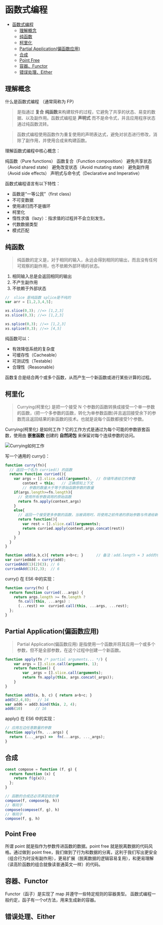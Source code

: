 # 函数式编程
<!-- TOC -->

- [函数式编程](#函数式编程)
  - [理解概念](#理解概念)
  - [纯函数](#纯函数)
  - [柯里化](#柯里化)
  - [Partial Application(偏函数应用)](#partial-application偏函数应用)
  - [合成](#合成)
  - [Point Free](#point-free)
  - [容器、Functor](#容器functor)
  - [错误处理、Either](#错误处理either)

<!-- /TOC -->
## 理解概念

什么是函数式编程 （通常简称为 FP）

> 是指通过 **复合** **纯函数**来构建软件的过程，它避免了共享的状态、易变的数据、以及副作用。函数式编程是 **声明式** 而不是命令式，并且应用程序状态通过纯函数流转。

> 函数式编程使用函数作为重复使用的声明表达式，避免对状态进行修改，消除了副作用，并使用合成来构建函数。

理解函数式编程中核心概念：

纯函数（Pure functions）
函数复合（Function composition）
避免共享状态（Avoid shared state）
避免改变状态（Avoid mutating state）
避免副作用（Avoid side effects）
声明式与命令式（Declarative and Imperative）

函数式编程语言有以下特性：

- 函数是“一等公民”（first class）
- 不可变数据
- 使用递归而不是循环
- 柯里化
- 惰性求值（lazy）：指求值的过程并不会立刻发生。
- 代数数据类型
- 模式匹配

## 纯函数

> 纯函数的定义是，对于相同的输入，永远会得到相同的输出，而且没有任何可观察的副作用，也不依赖外部环境的状态。

1. 相同输入总是会返回相同的输出
2. 不产生副作用
3. 不依赖于外部状态

``` js
//  slice 是纯函数 splice是不纯的
var arr = [1,2,3,4,5];

xs.slice(0,3); //=> [1,2,3]
xs.slice(0,3); //=> [1,2,3]

xs.splice(0,3); //=> [1,2,3]
xs.splice(0,3); //=> [4,5]
```

纯函数可以：

- 有效降低系统的复杂度
- 可缓存性（Cacheable）
- 可测试性（Testable）
- 合理性（Reasonable）

函数复合是结合两个或多个函数，从而产生一个新函数或进行某些计算的过程。

## 柯里化

> Currying(柯里化) 是把一个接受 N 个参数的函数转换成接受一个单一参数的函数，(把一个多参数的函数，转化为单参数函数)并且返回接受余下的参数而且返回结果的新函数的技术。也就是说每个函数都接受1个参数。

<!-- 事实上柯里化是一种“预加载”函数的方法，通过传递较少的参数，得到一个已经记住了这些参数的新函数，某种意义上讲，这是一种对参数的 **缓存** ，是一种非常高效的编写函数的方法： -->

Currying(柯里化) 是如何工作？它的工作方式是通过为每个可能的参数嵌套函数，使用由 **嵌套函数** 创建的 **自然闭包** 来保留对每个连续参数的访问。

![Currying如何工作](http://newimg88.b0.upaiyun.com/newimg88/2017/08/curry-function-closures.png)

写一个通用的 curry()：

```js
function curry(fn){
  // 返回一个名为 curried() 的函数
  return function curried(){
    var args = [].slice.call(arguments),  // 存储传递给它的参数
        context = this;   // 正确感知上下文
        // 参数的数量大于等于原始函数参数的数量
    if(args.length>=fn.length){
      // 使用所有参数调用的原始函数
      return fn.apply(context,args)
    }
    else{
      // 返回一个接受更多参数的函数，当被调用时，将使用之前传递的原始参数与传递给新返回的函数的参数结合在一起，再次调用我们的 curried 函数。
      return function(){
        var rest = [].slice.call(arguments);
        return curried.apply(context,args.concat(rest))
      }
    }
  }
}

function add(a,b,c){ return a+b+c; }      // 备注：add.length = 3 add的参数数量为3
var curriedAdd = curry(add);
curriedAdd(1)(2)(3); // 6
curriedAdd(1)(2,3);  // 6
```

curry() 在 ES6 中的实现：

```js
function curry(fn) {  
  return function curried(...args) {
    return args.length >= fn.length ?
      fn.call(this, ...args) :
      (...rest) =>  curried.call(this, ...args, ...rest);
  };
}
```

## Partial Application(偏函数应用)

> Partial Application(偏函数应用) 是指使用一个函数并将其应用一个或多个参数，但不是全部参数，在这个过程中创建一个新函数。

```js
function apply(fn /* partial arguments... */) {  
    var args = [].slice.call(arguments, 1);
    return function() {
        var _args = [].slice.call(arguments);
        return fn.apply(this, args.concat(_args));
    }
}

function add3(a, b, c) { return a+b+c; }
add3(2,4,8);   // 14
var add6 = add3.bind(this, 2, 4);
add6(10)      // 16
```

apply() 在 ES6 中的实现：

```js
// 应用左边任意数量的参数
function apply(fn, ...args) {  
  return (..._args) =>  fn(...args, ..._args);
}
```

## 合成

``` js
const compose = function (f, g) {
  return function (x) {
    return f(g(x));
  };
}

// 函数的合成还必须满足结合律
compose(f, compose(g, h))
// 等同于
compose(compose(f, g), h)
// 等同于
compose(f, g, h)
```

## Point Free

所谓 point 就是指作为参数传进函数的数据。point free 就是脱离数据的代码风格。通过做到 point free，我们做到了行为和数据的分离，这利于我们写出更安全（组合行为时没有副作用），更易扩展（脱离数据的逻辑容易复用），和更易理解（读高阶函数的组合就像读普通英文一样）的代码。

## 容器、Functor

Functor（函子）是实现了 map 并遵守一些特定规则的容器类型。
函数式编程一般约定，函子有一个of方法，用来生成新的容器。

## 错误处理、Either